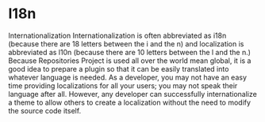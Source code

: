 # I18n
Internationalization
Internationalization is often abbreviated as i18n (because there are 18 letters between the i and the n) and localization is abbreviated as l10n (because there are 10 letters between the l and the n.)
Because Repositories Project is used all over the world mean global, it is a good idea to prepare a plugin so that it can be easily translated into whatever language is needed. As a developer, you may not have an easy time providing localizations for all your users; you may not speak their language after all. However, any developer can successfully internationalize a theme to allow others to create a localization without the need to modify the source code itself.
